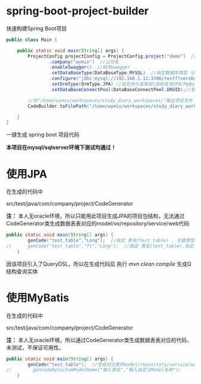 # spring-boot-project-builder

快速构建Spring Boot项目

```java
public class Main {

    public static void main(String[] args) {
        ProjectConfig projectConfig = ProjectConfig.project("demo")  //项目名
                .company("wymix")  //公司名
                .enableSwagger()  //启用swagger
                .setDataBaseType(DataBaseType.MYSQL)  //指定数据库类型（目前支持mysql/oracle/sqlserver）
                .configure("jdbc:mysql://192.168.1.11:3306/testf?zeroDateTimeBehavior=convertToNull&autoReconnect=true", "root", "ori18502800930") //配置数据库
                .setOrmType(OrmType.JPA) //指定持久层框架(目前支持JPA/MyBatis)
                .setDataBaseConnectPool(DataBaseConnectPool.DRUID);//指定数据库连接池(目前支持DRUID/HIKARICP)

        //向"/home/wymix/workspaces/study_diary_workspaces/"输出项目文件
        CodeBuilder.toFilePath("/home/wymix/workspaces/study_diary_workspaces/").build(projectConfig);

    }
}
```

一键生成 spring boot 项目代码

**本项目在mysql/sqlserver环境下测试均通过！**


# 使用JPA

在生成的代码中

src/test/java/com/company/project/CodeGenerator

**注：**
本人无oracle环境，所以只能用此项目生成JPA的项目包结构，无法通过CodeGenerator类生成数据表表对应的model/vo/repository/service/web代码

```java
public static void main(String[] args) {
        genCode("test_table","Long");  //指定 表名(test_table) , 主键类型(Long)    生成对应表的model/vo/repository/service/web代码
//      genCode("test_table","Tt","Long");  //指定 表名(test_table),自定义类名(tt), 主键类型(Long);
    }
```

因该项目引入了QueryDSL，所以在生成代码后 执行 _mvn clean compile_  生成Q结构查询实体

# 使用MyBatis

在生成的代码中

src/test/java/com/company/project/CodeGenerator

**注：**
本人无oracle环境，所以通过CodeGenerator类生成数据表表对应的代码，未测试，不保证可用性。

```java
public static void main(String[] args) {
        genCode("test_table");  //生成对应表的model/repository/service/web代码
//        genCodeByCustomModelName("输入表名","输入自定义Model名称");  
    }
```
